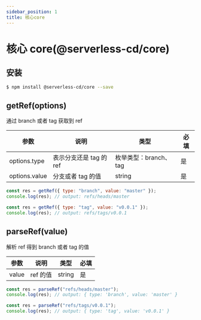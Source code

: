 ```yaml
---
sidebar_position: 1
title: 核心core
---
```


# 核心 core(@serverless-cd/core)

## 安装

```bash
$ npm install @serverless-cd/core --save
```

## getRef(options)

通过 branch 或者 tag 获取到 ref

| 参数          | 说明                    | 类型                  | 必填 |
| ------------- | ----------------------- | --------------------- | ---- |
| options.type  | 表示分支还是 tag 的 ref | 枚举类型：branch、tag | 是   |
| options.value | 分支或者 tag 的值       | string                | 是   |

```js
const res = getRef({ type: "branch", value: "master" });
console.log(res); // output: refs/heads/master

const res = getRef({ type: "tag", value: "v0.0.1" });
console.log(res); // output: refs/tags/v0.0.1
```

## parseRef(value)

解析 ref 得到 branch 或者 tag 的值

| 参数  | 说明     | 类型   | 必填 |
| ----- | -------- | ------ | ---- |
| value | ref 的值 | string | 是   |

```js
const res = parseRef("refs/heads/master");
console.log(res); // output: { type: 'branch', value: 'master' }

const res = parseRef("refs/tags/v0.0.1");
console.log(res); // output: { type: 'tag', value: 'v0.0.1' }
```
